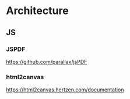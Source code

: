 # Architecture

## JS

### JSPDF

https://github.com/parallax/jsPDF

### html2canvas

https://html2canvas.hertzen.com/documentation
